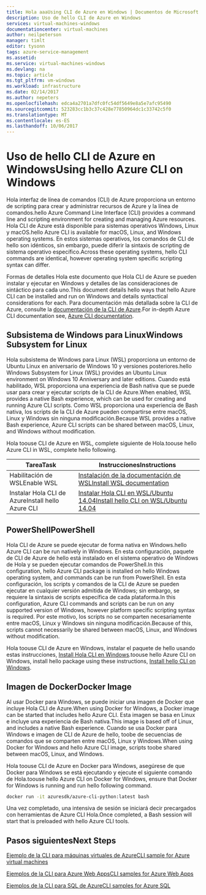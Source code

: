 ```yaml
---
title: Hola aaaUsing CLI de Azure en Windows | Documentos de Microsoft
description: Uso de hello CLI de Azure en Windows
services: virtual-machines-windows
documentationcenter: virtual-machines
author: neilpeterson
manager: timlt
editor: tysonn
tags: azure-service-management
ms.assetid: 
ms.service: virtual-machines-windows
ms.devlang: na
ms.topic: article
ms.tgt_pltfrm: vm-windows
ms.workload: infrastructure
ms.date: 02/14/2017
ms.author: nepeters
ms.openlocfilehash: edca4a2701a7dfc0fc54df5649e8a5e7afc95490
ms.sourcegitcommit: 523283cc1b3c37c428e77850964dc1c33742c5f0
ms.translationtype: MT
ms.contentlocale: es-ES
ms.lasthandoff: 10/06/2017
---
```

# <a name="using-hello-azure-cli-on-windows"></a><span data-ttu-id="ebd05-103">Uso de hello CLI de Azure en Windows</span><span class="sxs-lookup"><span data-stu-id="ebd05-103">Using hello Azure CLI on Windows</span></span>

<span data-ttu-id="ebd05-104">Hola interfaz de línea de comandos (CLI) de Azure proporciona un entorno de scripting para crear y administrar recursos de Azure y la línea de comandos.</span><span class="sxs-lookup"><span data-stu-id="ebd05-104">hello Azure Command Line Interface (CLI) provides a command line and scripting environment for creating and managing Azure resources.</span></span> <span data-ttu-id="ebd05-105">Hola CLI de Azure está disponible para sistemas operativos Windows, Linux y macOS.</span><span class="sxs-lookup"><span data-stu-id="ebd05-105">hello Azure CLI is available for macOS, Linux, and Windows operating systems.</span></span> <span data-ttu-id="ebd05-106">En estos sistemas operativos, los comandos de CLI de hello son idénticos, sin embargo, puede diferir la sintaxis de scripting de sistema operativo específico.</span><span class="sxs-lookup"><span data-stu-id="ebd05-106">Across these operating systems, hello CLI commands are identical, however operating system specific scripting syntax can differ.</span></span>

<span data-ttu-id="ebd05-107">Formas de detalles Hola este documento que Hola CLI de Azure se pueden instalar y ejecutar en Windows y detalles de las consideraciones de sintáctico para cada uno.</span><span class="sxs-lookup"><span data-stu-id="ebd05-107">This document details hello ways that hello Azure CLI can be installed and run on Windows and details syntactical considerations for each.</span></span> <span data-ttu-id="ebd05-108">Para documentación más detallada sobre la CLI de Azure, consulte la [documentación de la CLI de Azure]( https://docs.microsoft.com/en-us/cli/azure/overview).</span><span class="sxs-lookup"><span data-stu-id="ebd05-108">For in-depth Azure CLI documentation see, [Azure CLI documentation]( https://docs.microsoft.com/en-us/cli/azure/overview).</span></span>

## <a name="windows-subsystem-for-linux"></a><span data-ttu-id="ebd05-109">Subsistema de Windows para Linux</span><span class="sxs-lookup"><span data-stu-id="ebd05-109">Windows Subsystem for Linux</span></span>

<span data-ttu-id="ebd05-110">Hola subsistema de Windows para Linux (WSL) proporciona un entorno de Ubuntu Linux en aniversario de Windows 10 y versiones posteriores.</span><span class="sxs-lookup"><span data-stu-id="ebd05-110">hello Windows Subsystem for Linux (WSL) provides an Ubuntu Linux environment on Windows 10 Anniversary and later editions.</span></span> <span data-ttu-id="ebd05-111">Cuando está habilitado, WSL proporciona una experiencia de Bash nativa que se puede usar para crear y ejecutar scripts de la CLI de Azure.</span><span class="sxs-lookup"><span data-stu-id="ebd05-111">When enabled, WSL provides a native Bash experience, which can be used for creating and running Azure CLI scripts.</span></span> <span data-ttu-id="ebd05-112">Como WSL proporciona una experiencia de Bash nativa, los scripts de la CLI de Azure pueden compartirse entre macOS, Linux y Windows sin ninguna modificación.</span><span class="sxs-lookup"><span data-stu-id="ebd05-112">Because WSL provides a native Bash experience, Azure CLI scripts can be shared between macOS, Linux, and Windows without modification.</span></span>

<span data-ttu-id="ebd05-113">Hola toouse CLI de Azure en WSL, complete siguiente de Hola.</span><span class="sxs-lookup"><span data-stu-id="ebd05-113">toouse hello Azure CLI in WSL, complete hello following.</span></span>

|<span data-ttu-id="ebd05-114">Tarea</span><span class="sxs-lookup"><span data-stu-id="ebd05-114">Task</span></span> | <span data-ttu-id="ebd05-115">Instrucciones</span><span class="sxs-lookup"><span data-stu-id="ebd05-115">Instructions</span></span> |
|---|---|
| <span data-ttu-id="ebd05-116">Habilitación de WSL</span><span class="sxs-lookup"><span data-stu-id="ebd05-116">Enable WSL</span></span> | [<span data-ttu-id="ebd05-117">Instalación de la documentación de WSL</span><span class="sxs-lookup"><span data-stu-id="ebd05-117">Install WSL documentation </span></span>](https://msdn.microsoft.com/en-us/commandline/wsl/install_guide) |
| <span data-ttu-id="ebd05-118">Instalar Hola CLI de Azure</span><span class="sxs-lookup"><span data-stu-id="ebd05-118">Install hello Azure CLI</span></span> |[<span data-ttu-id="ebd05-119">Instalar Hola CLI en WSL/Ubuntu 14.04</span><span class="sxs-lookup"><span data-stu-id="ebd05-119">Install hello CLI on WSL/Ubuntu 14.04</span></span>](https://docs.microsoft.com/en-us/cli/azure/install-az-cli2#ubuntu)|

## <a name="powershell"></a><span data-ttu-id="ebd05-120">PowerShell</span><span class="sxs-lookup"><span data-stu-id="ebd05-120">PowerShell</span></span>

<span data-ttu-id="ebd05-121">Hola CLI de Azure se puede ejecutar de forma nativa en Windows.</span><span class="sxs-lookup"><span data-stu-id="ebd05-121">hello Azure CLI can be run natively in Windows.</span></span> <span data-ttu-id="ebd05-122">En esta configuración, paquete de CLI de Azure de hello está instalado en el sistema operativo de Windows de Hola y se pueden ejecutar comandos de PowerShell.</span><span class="sxs-lookup"><span data-stu-id="ebd05-122">In this configuration, hello Azure CLI package is installed on hello Windows operating system, and commands can be run from PowerShell.</span></span> <span data-ttu-id="ebd05-123">En esta configuración, los scripts y comandos de la CLI de Azure se pueden ejecutar en cualquier versión admitida de Windows; sin embargo, se requiere la sintaxis de scripts específica de cada plataforma.</span><span class="sxs-lookup"><span data-stu-id="ebd05-123">In this configuration, Azure CLI commands and scripts can be run on any supported version of Windows, however platform specific scripting syntax is required.</span></span> <span data-ttu-id="ebd05-124">Por este motivo, los scripts no se comparten necesariamente entre macOS, Linux y Windows sin ninguna modificación.</span><span class="sxs-lookup"><span data-stu-id="ebd05-124">Because of this, scripts cannot necessarily be shared between macOS, Linux, and Windows without modification.</span></span>

<span data-ttu-id="ebd05-125">Hola toouse CLI de Azure en Windows, instalar el paquete de hello usando estas instrucciones, [Install Hola CLI en Windows](https://docs.microsoft.com/en-us/cli/azure/install-az-cli2#windows).</span><span class="sxs-lookup"><span data-stu-id="ebd05-125">toouse hello Azure CLI on Windows, install hello package using these instructions, [Install hello CLI on Windows](https://docs.microsoft.com/en-us/cli/azure/install-az-cli2#windows).</span></span>

## <a name="docker-image"></a><span data-ttu-id="ebd05-126">Imagen de Docker</span><span class="sxs-lookup"><span data-stu-id="ebd05-126">Docker Image</span></span>

<span data-ttu-id="ebd05-127">Al usar Docker para Windows, se puede iniciar una imagen de Docker que incluye Hola CLI de Azure.</span><span class="sxs-lookup"><span data-stu-id="ebd05-127">When using Docker for Windows, a Docker image can be started that includes hello Azure CLI.</span></span> <span data-ttu-id="ebd05-128">Esta imagen se basa en Linux e incluye una experiencia de Bash nativa.</span><span class="sxs-lookup"><span data-stu-id="ebd05-128">This image is based off of Linux, and includes a native Bash experience.</span></span>  <span data-ttu-id="ebd05-129">Cuando se usa Docker para Windows e imagen de CLI de Azure de hello, toobe de secuencias de comandos que se comparten entre macOS, Linux y Windows.</span><span class="sxs-lookup"><span data-stu-id="ebd05-129">When using Docker for Windows and hello Azure CLI image, scripts toobe shared between macOS, Linux, and Windows.</span></span> 

<span data-ttu-id="ebd05-130">Hola toouse CLI de Azure en Docker para Windows, asegúrese de que Docker para Windows se está ejecutando y ejecute el siguiente comando de Hola.</span><span class="sxs-lookup"><span data-stu-id="ebd05-130">toouse hello Azure CLI on Docker for Windows, ensure that Docker for Windows is running and run hello following command.</span></span>

```bash
docker run -it azuresdk/azure-cli-python:latest bash
```

<span data-ttu-id="ebd05-131">Una vez completado, una intensiva de sesión se iniciará decir precargados con herramientas de Azure CLI Hola.</span><span class="sxs-lookup"><span data-stu-id="ebd05-131">Once completed, a Bash session will start that is preloaded with hello Azure CLI tools.</span></span>

## <a name="next-steps"></a><span data-ttu-id="ebd05-132">Pasos siguientes</span><span class="sxs-lookup"><span data-stu-id="ebd05-132">Next Steps</span></span>

[<span data-ttu-id="ebd05-133">Ejemplo de la CLI para máquinas virtuales de Azure</span><span class="sxs-lookup"><span data-stu-id="ebd05-133">CLI sample for Azure virtual machines</span></span>](../linux/cli-samples.md?toc=%2fazure%2fvirtual-machines%2flinux%2ftoc.json)

[<span data-ttu-id="ebd05-134">Ejemplos de la CLI para Azure Web Apps</span><span class="sxs-lookup"><span data-stu-id="ebd05-134">CLI samples for Azure Web Apps</span></span>](../../app-service-web/app-service-cli-samples.md)

[<span data-ttu-id="ebd05-135">Ejemplos de la CLI para SQL de Azure</span><span class="sxs-lookup"><span data-stu-id="ebd05-135">CLI samples for Azure SQL</span></span>](../../sql-database/sql-database-cli-samples.md)
